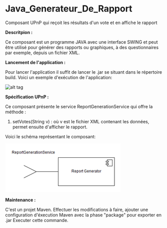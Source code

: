 # Java_Generateur_De_Rapport
Composant UPnP qui reçoit les résultats d'un vote et en affiche le rapport

<strong>Descritpion : </strong>

Ce composant est un programme JAVA avec une interface SWING et peut être utilisé pour générer des rapports ou graphiques,
à des questionnaires par exemple, depuis un fichier XML.

<strong>Lancement de l'application : </strong>

Pour lancer l'application il suffit de lancer le .jar se situant dans le répertoire build.
Voici un exemple d'exécution de l'application:

![alt tag]()

<strong>Spécification UPnP : </strong>

Ce composant présente le service ReportGenerationService qui offre la méthode : 

  1) setVotes(String v) : où v est le fichier XML contenant les données, permet ensuite d'afficher le rapport.
  
Voici le schéma représentant le composant:

![alt tag](https://github.com/components-upnp/Java_Generateur_De_Rapport/blob/master/Report_Generator.png)

<strong>Maintenance : </strong>

C'est un projet Maven. Effectuer les modifications à faire,
ajouter une configuration d'éxecution Maven avec la phase "package" pour exporter en .jar
Executer cette commande.
